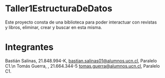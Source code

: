 # Taller1EstructuraDeDatos
Este proyecto consta de una biblioteca para poder interactuar con revistas y libros, eliminar, crear y buscar en esta misma.
# Integrantes
Bastián Salinas, 21.848.994-K, bastian.salinas01@alumnos.ucn.cl, Paralelo C1.\n Tomás Guerra, , 21.664.344-5 tomas.guerra@alumnos.ucn.cl, Paralelo C1.
